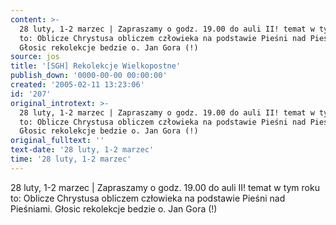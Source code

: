 ```yaml
---
content: >-
  28 luty, 1-2 marzec | Zapraszamy o godz. 19.00 do auli II! temat w tym roku
  to: Oblicze Chrystusa obliczem człowieka na podstawie Pieśni nad Pieśniami.
  Głosic rekolekcje bedzie o. Jan Gora (!)
source: jos
title: '[SGH] Rekolekcje Wielkopostne'
publish_down: '0000-00-00 00:00:00'
created: '2005-02-11 13:23:06'
id: '207'
original_introtext: >-
  28 luty, 1-2 marzec | Zapraszamy o godz. 19.00 do auli II! temat w tym roku
  to: Oblicze Chrystusa obliczem człowieka na podstawie Pieśni nad Pieśniami.
  Głosic rekolekcje bedzie o. Jan Gora (!)
original_fulltext: ''
text-date: '28 luty, 1-2 marzec'
time: '28 luty, 1-2 marzec'
---
```

28 luty, 1-2 marzec | Zapraszamy o godz. 19.00 do auli II! temat w tym roku to: Oblicze Chrystusa obliczem człowieka na podstawie Pieśni nad Pieśniami. Głosic rekolekcje bedzie o. Jan Gora (!)

<!--{{json:{"created_date":"2005-02-11 13:23:06","publish_down":"0000-00-00 00:00:00","id":"207"}}}-->